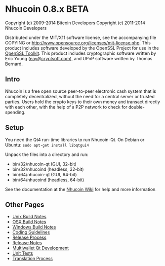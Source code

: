 Nhucoin 0.8.x BETA
====================

Copyright (c) 2009-2014 Bitcoin Developers
Copyright (c) 2011-2014 Nhucoin Developers

Distributed under the MIT/X11 software license, see the accompanying
file COPYING or http://www.opensource.org/licenses/mit-license.php.
This product includes software developed by the OpenSSL Project for use in the [OpenSSL Toolkit](http://www.openssl.org/). This product includes
cryptographic software written by Eric Young ([eay@cryptsoft.com](mailto:eay@cryptsoft.com)), and UPnP software written by Thomas Bernard.


Intro
---------------------
Nhucoin is a free open source peer-to-peer electronic cash system that is
completely decentralized, without the need for a central server or trusted
parties.  Users hold the crypto keys to their own money and transact directly
with each other, with the help of a P2P network to check for double-spending.


Setup
---------------------
You need the Qt4 run-time libraries to run Nhucoin-Qt. On Debian or Ubuntu:
	`sudo apt-get install libqtgui4`

Unpack the files into a directory and run:

- bin/32/nhucoin-qt (GUI, 32-bit)
- bin/32/nhucoind (headless, 32-bit)
- bin/64/nhucoin-qt (GUI, 64-bit)
- bin/64/nhucoind (headless, 64-bit)

See the documentation at the [Nhucoin Wiki](http://nhucoin.info)
for help and more information.


Other Pages
---------------------
- [Unix Build Notes](build-unix.md)
- [OSX Build Notes](build-osx.md)
- [Windows Build Notes](build-msw.md)
- [Coding Guidelines](coding.md)
- [Release Process](release-process.md)
- [Release Notes](release-notes.md)
- [Multiwallet Qt Development](multiwallet-qt.md)
- [Unit Tests](unit-tests.md)
- [Translation Process](translation_process.md)
